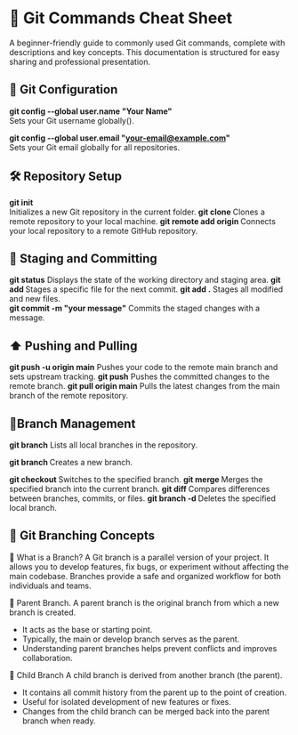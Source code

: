 

#  📗 Git Commands Cheat Sheet #
A beginner-friendly guide to commonly used Git commands, complete with descriptions and key concepts. This documentation is structured for easy sharing and professional presentation.
## 🔧 Git Configuration ##
 **git config --global user.name "Your Name"**  
   Sets your Git username globally().

 **git config --global user.email "your-email@example.com"**   
   Sets your Git email globally for all repositories.

## 🛠️ Repository Setup ##
 **git init**  
   Initializes a new Git repository in the current folder.
 **git clone <repository-url>**
    Clones a remote repository to your local machine.
 **git remote add origin <repository-url>**
    Connects your local repository to a remote GitHub repository.




## 📄 Staging and Committing ##
 **git status**
   Displays the state of the working directory and staging area.
 **git add <filename>**
   Stages a specific file for the next commit.
 **git add .**
   Stages all modified and new files.  
  **git commit -m "your message"** 
   Commits the staged changes with a message.

## ⬆️ Pushing and Pulling ##
  **git push -u origin main**
   Pushes your code to the remote main branch and sets upstream tracking.
  **git push** 
   Pushes the committed changes to the remote branch.
  **git pull origin main**
   Pulls the latest changes from the main branch of the remote repository.

## 🌿Branch Management ##
 **git branch**
   Lists all local branches in the repository.

 **git branch <branch-name>**
   Creates a new branch.

 **git checkout <branch-name>** 
   Switches to the specified branch.
 **git merge <branch-name>**
   Merges the specified branch into the current branch.
 **git diff <branch-name>**
   Compares differences between branches, commits, or files.
 **git branch -d <branch-name>**
   Deletes the specified local branch.


## 🌱 Git Branching Concepts ##
🔹 What is a Branch?
   A Git branch is a parallel version of your project. It allows you to develop features, fix bugs, or experiment without affecting the main codebase. Branches provide a safe and organized workflow for both individuals and teams.

🔹 Parent Branch.
   A parent branch is the original branch from which a new branch is created.
   * It acts as the base or starting point.
   * Typically, the main or develop branch serves as the parent.
   * Understanding parent branches helps prevent conflicts and improves  collaboration.

🔹 Child Branch
   A child branch is derived from another branch (the parent).
   * It contains all commit history from the parent up to the point of creation. 
   * Useful for isolated development of new features or fixes.
   * Changes from the child branch can be merged back into the parent branch when ready.

